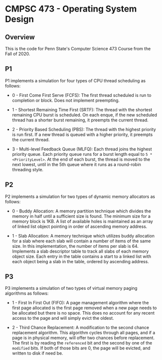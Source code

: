 CMPSC 473 - Operating System Design
=
## Overview
This is the code for Penn State's Computer Science 473 Course from the Fall of 2020.
## P1
P1 implements a simulation for four types of CPU thread scheduling as follows:
- 0 - First Come First Serve (FCFS): The first thread scheduled is run to completion or block. Does not implement preempting.

- 1 - Shortest Remaining Time First (SRTF): The thread with the shortest remaining CPU burst is scheduled. On each enque, if the new scheduled thread has a shorter burst remaining, it preempts the current thread.

- 2 - Priority Based Scheduling (PBS): The thread with the highest priority is run first. If a new thread is queued with a higher priority, it preempts the current thread.

- 3 - Multi-level Feedback Queue (MLFQ): Each thread joins the highest priority queue. Each priority queue runs for a burst length equal to `5 *  <PriorityLevel>`. At the end of each burst, the thread is moved to the next lowest, until in the 5th queue where it runs as a round-robin threading style.

## P2
P2 implements a simulation for two types of dynamic memory allocators as follows:
- 0 - Buddy Allocation: A memory partition technique which divides the memory in half until a sufficient size is found. The minimum size for a memory block is 1KB. A list of available holes is maintained as an array of linked list object pointing in order of ascending memory address.

- 1 - Slab Allocation: A memory technique which utilizes buddy allocation for a slab where each slab will contain a number of items of the same size. In this implementation, the number of items per slab is 64. Implements a slab descriptor table to track all slabs of each memory object size. Each entry in the table contains a start to a linked list with each object being a slab in the table, ordered by ascending address.

## P3
P3 implements a simulation of two types of virtual memory paging algorithms as follows:
- 1 - First In First Out (FIFO): A page management algorithm where the first page allocated is the first page removed when a new page needs to be allocated but there is no space. This does no account for any recent access to the page and will simply evict the oldest.

- 2 - Third Chance Replacement: A modification to the second chance replacement algorithm. This algorithm cycles through all pages, and if a page is in physical memory, will offer two chances before replacement. The first is by reading the `referenced` bit and the second by one of the `modified` bits. If both of those bits are 0, the page will be evicted, and written to disk if need be.
